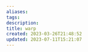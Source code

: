 ```yaml
---
aliases: 
tags: 
description:
title: warp
created: 2023-03-26T21:48:52
updated: 2023-07-11T15:21:07
---
```

